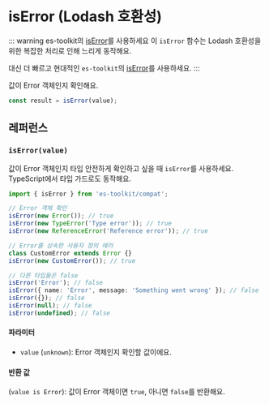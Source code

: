 # isError (Lodash 호환성)

::: warning es-toolkit의 [isError](../../predicate/isError.md)를 사용하세요
이 `isError` 함수는 Lodash 호환성을 위한 복잡한 처리로 인해 느리게 동작해요.

대신 더 빠르고 현대적인 `es-toolkit`의 [isError](../../predicate/isError.md)를 사용하세요.
:::

값이 Error 객체인지 확인해요.

```typescript
const result = isError(value);
```

## 레퍼런스

### `isError(value)`

값이 Error 객체인지 타입 안전하게 확인하고 싶을 때 `isError`를 사용하세요. TypeScript에서 타입 가드로도 동작해요.

```typescript
import { isError } from 'es-toolkit/compat';

// Error 객체 확인
isError(new Error()); // true
isError(new TypeError('Type error')); // true
isError(new ReferenceError('Reference error')); // true

// Error를 상속한 사용자 정의 에러
class CustomError extends Error {}
isError(new CustomError()); // true

// 다른 타입들은 false
isError('Error'); // false
isError({ name: 'Error', message: 'Something went wrong' }); // false
isError({}); // false
isError(null); // false
isError(undefined); // false
```

#### 파라미터

- `value` (`unknown`): Error 객체인지 확인할 값이에요.

#### 반환 값

(`value is Error`): 값이 Error 객체이면 `true`, 아니면 `false`를 반환해요.
